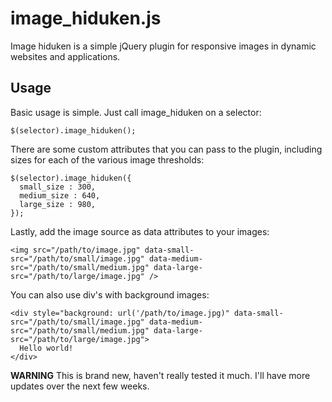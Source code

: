 image_hiduken.js
============

Image hiduken is a simple jQuery plugin for responsive images in dynamic websites and applications.


## Usage

Basic usage is simple. Just call image_hiduken on a selector:

```
$(selector).image_hiduken();
```

There are some custom attributes that you can pass to the plugin, including sizes for each of the various image thresholds:

```
$(selector).image_hiduken({
  small_size : 300,
  medium_size : 640,
  large_size : 980,  
});
```

Lastly, add the image source as data attributes to your images:
```
<img src="/path/to/image.jpg" data-small-src="/path/to/small/image.jpg" data-medium-src="/path/to/small/medium.jpg" data-large-src="/path/to/large/image.jpg" />
```
You can also use div's with background images:
```
<div style="background: url('/path/to/image.jpg)" data-small-src="/path/to/small/image.jpg" data-medium-src="/path/to/small/medium.jpg" data-large-src="/path/to/large/image.jpg">
  Hello world!
</div>
```

**WARNING**
This is brand new, haven't really tested it much. I'll have more updates over the next few weeks.
